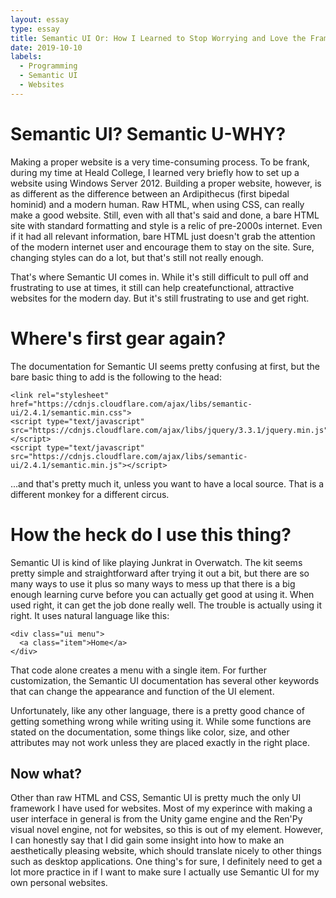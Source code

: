 ```yaml
---
layout: essay
type: essay
title: Semantic UI Or: How I Learned to Stop Worrying and Love the Framework
date: 2019-10-10
labels:
  - Programming
  - Semantic UI
  - Websites
---
```

# Semantic UI? Semantic U-WHY?

Making a proper website is a very time-consuming process. To be frank, during my time at Heald College, I learned very briefly how to set up a website using Windows Server 2012. Building a proper website, however, is as different as the difference between an Ardipithecus (first bipedal hominid) and a modern human. Raw HTML, when using CSS, can really make a good website. Still, even with all that's said and done, a bare HTML site with standard formatting and style is a relic of pre-2000s internet. Even if it had all relevant information, bare HTML just doesn't grab the attention of the modern internet user and encourage them to stay on the site. Sure, changing styles can do a lot, but that's still not really enough.

That's where Semantic UI comes in. While it's still difficult to pull off and frustrating to use at times, it still can help createfunctional, attractive websites for the modern day. But it's still frustrating to use and get right.

# Where's first gear again?

The documentation for Semantic UI seems pretty confusing at first, but the bare basic thing to add is the following to the head:
```
<link rel="stylesheet" href="https://cdnjs.cloudflare.com/ajax/libs/semantic-ui/2.4.1/semantic.min.css">
<script type="text/javascript" src="https://cdnjs.cloudflare.com/ajax/libs/jquery/3.3.1/jquery.min.js"></script>
<script type="text/javascript" src="https://cdnjs.cloudflare.com/ajax/libs/semantic-ui/2.4.1/semantic.min.js"></script>
```
...and that's pretty much it, unless you want to have a local source. That is a different monkey for a different circus.

# How the heck do I use this thing?

Semantic UI is kind of like playing Junkrat in Overwatch. The kit seems pretty simple and straightforward after trying it out a bit, but there are so many ways to use it plus so many ways to mess up that there is a big enough learning curve before you can actually get good at using it. When used right, it can get the job done really well. The trouble is actually using it right. It uses natural language like this:
```
<div class="ui menu">
  <a class="item">Home</a>
</div>
```
That code alone creates a menu with a single item. For further customization, the Semantic UI documentation has several other keywords that can change the appearance and function of the UI element.

Unfortunately, like any other language, there is a pretty good chance of getting something wrong while writing using it. While some functions are stated on the documentation, some things like color, size, and other attributes may not work unless they are placed exactly in the right place.

## Now what?

Other than raw HTML and CSS, Semantic UI is pretty much the only UI framework I have used for websites. Most of my experince with making a user interface in general is from the Unity game engine and the Ren'Py visual novel engine, not for websites, so this is out of my element. However, I can honestly say that I did gain some insight into how to make an aesthetically pleasing website, which should translate nicely to other things such as desktop applications. One thing's for sure, I definitely need to get a lot more practice in if I want to make sure I actually use Semantic UI for my own personal websites.

